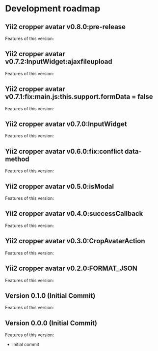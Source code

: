 # Development roadmap

## Yii2 cropper avatar v0.8.0:pre-release

Features of this version:


## Yii2 cropper avatar v0.7.2:InputWidget:ajaxfileupload

Features of this version:


## Yii2 cropper avatar v0.7.1:fix:main.js:this.support.formData = false

Features of this version:


## Yii2 cropper avatar v0.7.0:InputWidget

Features of this version:


## Yii2 cropper avatar v0.6.0:fix:conflict data-method

Features of this version:


## Yii2 cropper avatar v0.5.0:isModal

Features of this version:


## Yii2 cropper avatar v0.4.0:successCallback

Features of this version:


## Yii2 cropper avatar v0.3.0:CropAvatarAction

Features of this version:


## Yii2 cropper avatar v0.2.0:FORMAT_JSON

Features of this version:


## Version 0.1.0 (Initial Commit)

Features of this version:


## Version 0.0.0 (Initial Commit)

Features of this version:

* initial commit
